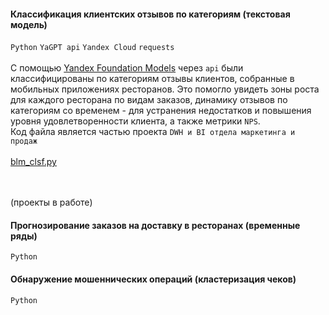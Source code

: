 #### Классификация клиентских отзывов по категориям (текстовая модель)
`Python` `YaGPT api` `Yandex Cloud` `requests` <br><br>
С помощью [Yandex Foundation Models](https://console.yandex.cloud/folders/b1gmn9fab47da6hqger3/foundation-models/overview) через `api` были классифицированы по категориям отзывы клиентов, собранные в мобильных приложениях ресторанов. Это помогло увидеть зоны роста для каждого ресторана по видам заказов, динамику отзывов по категориям со временем - для устранения недостатков и повышения уровня удовлетворенности клиента, а также метрики `NPS`. <br>
Код файла является частью проекта `DWH и BI отдела маркетинга и продаж` <br><br>
[blm_clsf.py](https://github.com/annapavlovads/DA_portfolio/blob/main/ml_models/blm_model_comment_classification/blm_clsf.py)<br><br>
<br>

(проекты в работе)

#### Прогнозирование заказов на доставку в ресторанах (временные ряды) 
`Python` 

#### Обнаружение мошеннических операций (кластеризация чеков)
`Python` 

